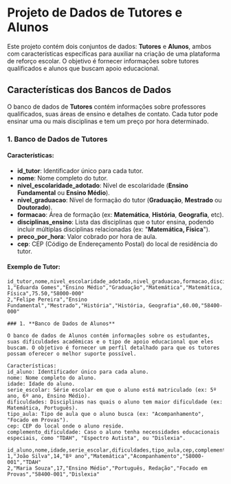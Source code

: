 # Projeto de Dados de **Tutores** e **Alunos**

Este projeto contém dois conjuntos de dados: **Tutores** e **Alunos**, ambos com características específicas para auxiliar na criação de uma plataforma de reforço escolar. O objetivo é fornecer informações sobre tutores qualificados e alunos que buscam apoio educacional.

## Características dos Bancos de Dados

O banco de dados de **Tutores** contém informações sobre professores qualificados, suas áreas de ensino e detalhes de contato. Cada tutor pode ensinar uma ou mais disciplinas e tem um preço por hora determinado.

### 1. **Banco de Dados de Tutores**

#### Características:
- **id_tutor**: Identificador único para cada tutor.
- **nome**: Nome completo do tutor.
- **nivel_escolaridade_adotado**: Nível de escolaridade (**Ensino Fundamental** ou **Ensino Médio**).
- **nivel_graduacao**: Nível de formação do tutor (**Graduação**, **Mestrado** ou **Doutorado**).
- **formacao**: Área de formação (ex: **Matemática**, **História**, **Geografia**, etc).
- **disciplinas_ensino**: Lista das disciplinas que o tutor ensina, podendo incluir múltiplas disciplinas relacionadas (ex: "**Matemática, Física**").
- **preco_por_hora**: Valor cobrado por hora de aula.
- **cep**: CEP (Código de Endereçamento Postal) do local de residência do tutor.

#### Exemplo de Tutor:
```csv
id_tutor,nome,nivel_escolaridade_adotado,nivel_graduacao,formacao,disciplinas_ensino,preco_por_hora,cep
1,"Eduarda Gomes","Ensino Médio","Graduação","Matemática","Matemática, Física",75.50,"58000-000"
2,"Felipe Pereira","Ensino Fundamental","Mestrado","História","História, Geografia",60.00,"58400-000"

### 1. **Banco de Dados de Alunos**

O banco de dados de Alunos contém informações sobre os estudantes, suas dificuldades acadêmicas e o tipo de apoio educacional que eles buscam. O objetivo é fornecer um perfil detalhado para que os tutores possam oferecer o melhor suporte possível.

Características:
id_aluno: Identificador único para cada aluno.
nome: Nome completo do aluno.
idade: Idade do aluno.
serie_escolar: Série escolar em que o aluno está matriculado (ex: 5º ano, 6º ano, Ensino Médio).
dificuldades: Disciplinas nas quais o aluno tem maior dificuldade (ex: Matemática, Português).
tipo_aula: Tipo de aula que o aluno busca (ex: "Acompanhamento", "Focado em Provas").
cep: CEP do local onde o aluno reside.
complemento_dificuldade: Caso o aluno tenha necessidades educacionais especiais, como "TDAH", "Espectro Autista", ou "Dislexia".

id_aluno,nome,idade,serie_escolar,dificuldades,tipo_aula,cep,complemento_dificuldade
1,"João Silva",14,"8º ano","Matemática","Acompanhamento","58000-001","TDAH"
2,"Maria Souza",17,"Ensino Médio","Português, Redação","Focado em Provas","58400-001","Dislexia"


